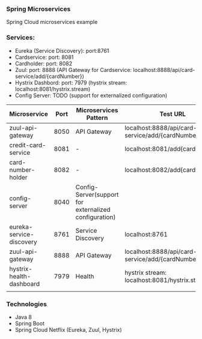 ### Spring Microservices
Spring Cloud microservices example

### Services:
- Eureka (Service Discovery): 
  port:8761 
- Cardservice: port: 8081
- Cardholder: port: 8082
- Zuul: port: 8888 (API Gateway for Cardservice: localhost:8888/api/card-service/add/{cardNumber})
- Hystrix Dashbord: port: 7979 (hystrix stream: localhost:8081/hystrix.stream)
- Config Server: TODO (support for externalized configuration)

| Microservice        | Port | Microservices Pattern  | Test URL        |
| ---------------------------------------- | ---- | ---------------------- | --------------- |
| zuul-api-gateway    | 8050 | API Gateway            | localhost:8888/api/card-service/add/{cardNumber}|
| credit-card-service  |8081  |     -            | localhost:8081/add{cardNumber}            |
| card-number-holder  |8082  |     -            | localhost:8082/add{cardNumber}            |
| config-server  |8040  | Config-Server(support for externalized configuration) |            |
| eureka-service-discovery  |8761  | Service Discovery |localhost:8761|
| zuul-api-gateway |8888| API Gateway|localhost:8888/api/card-service/add/{cardNumber}|
| hystrix-health-dashboard |7979| Health |hystrix stream: localhost:8081/hystrix.stream|
|                                          |      |                        |                 |

### Technologies
- Java 8
- Spring Boot
- Spring Cloud Netflix (Eureka, Zuul, Hystrix)




